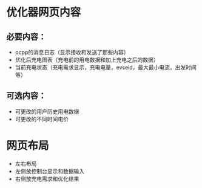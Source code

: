 # 优化器网页内容

## 必要内容：

- ocpp的消息日志（显示接收和发送了那些内容）
- 优化后充电图表（充电前的用电数据和加上充电之后的数据）
- 当前充电状态（充电需求显示，充电电量，evseid，最大最小电流，出发时间等）

## 可选内容：

- 可更改的用户历史用电数据
- 可更改的不同时间电价

# 网页布局

- 左右布局
- 左侧放控制台显示和数据输入
- 右侧放充电需求和优化结果